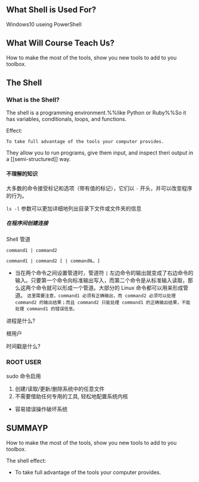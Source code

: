 ## What Shell is Used For?

Windows10 useing PowerShell

## What Will Course Teach Us?

How to make the most of the tools, show you new tools to add to you toolbox.

## The Shell

### What is the Shell?

The shell is a programming environment.%%like Python or Ruby%%So it has variables, conditionals, loops, and functions.

Effect:

	To take full advantage of the tools your computer provides.

They allow you to run programs, give them input, and inspect theri output in a [[semi-structured]] way.

#### 不理解的知识

大多数的命令接受标记和选项（带有值的标记），它们以 `-` 开头，并可以改变程序的行为。

`ls -l` 参数可以更加详细地列出目录下文件或文件夹的信息

##### 在程序间创建连接

Shell 管道

`command1 | command2 `

`command1 | command2 [ | commandN… ]`

* 当在两个命令之间设置管道时，管道符 `|` 左边命令的输出就变成了右边命令的输入。只要第一个命令向标准输出写入，而第二个命令是从标准输入读取，那么这两个命令就可以形成一个管道。大部分的 Linux 命令都可以用来形成管道。
`这里需要注意，command1 必须有正确输出，而 command2 必须可以处理 command2 的输出结果；而且 command2 只能处理 command1 的正确输出结果，不能处理 command1 的错误信息。`

进程是什么?

根用户

时间戳是什么?

### ROOT USER

sudo 命令启用

1. 创建/读取/更新/删除系统中的任意文件
2. 不需要借助任何专用的工具, 轻松地配置系统内核

* 容易错误操作破坏系统

## SUMMAYP

How to make the most of the tools, show you new tools to add to you toolbox.

The shell effect:

* To take full advantage of the tools your computer provides.
